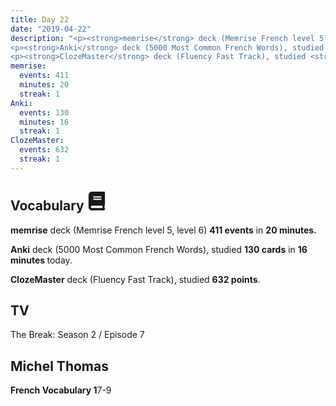 ```yaml
---
title: Day 22
date: "2019-04-22"
description: "<p><strong>memrise</strong> deck (Memrise French level 5, level 6) <strong>411 events</strong> in <strong>20 minutes.</strong></p>
<p><strong>Anki</strong> deck (5000 Most Common French Words), studied <strong>130 cards</strong> in <strong>16 minutes </strong>today.</p>
<p><strong>ClozeMaster</strong> deck (Fluency Fast Track), studied <strong>632 points</strong>.</p>"
memrise: 
  events: 411
  minutes: 20
  streak: 1
Anki:
  events: 130
  minutes: 16
  streak: 1
ClozeMaster:
  events: 632
  streak: 1
---
```


<h2>Vocabulary <svg height="30" width="30" aria-hidden="true" focusable="false" data-prefix="fas" data-icon="book" class="svg-inline--fa fa-book fa-w-14" role="img" xmlns="http://www.w3.org/2000/svg" viewBox="0 0 448 512"><path fill="currentColor" d="M448 360V24c0-13.3-10.7-24-24-24H96C43 0 0 43 0 96v320c0 53 43 96 96 96h328c13.3 0 24-10.7 24-24v-16c0-7.5-3.5-14.3-8.9-18.7-4.2-15.4-4.2-59.3 0-74.7 5.4-4.3 8.9-11.1 8.9-18.6zM128 134c0-3.3 2.7-6 6-6h212c3.3 0 6 2.7 6 6v20c0 3.3-2.7 6-6 6H134c-3.3 0-6-2.7-6-6v-20zm0 64c0-3.3 2.7-6 6-6h212c3.3 0 6 2.7 6 6v20c0 3.3-2.7 6-6 6H134c-3.3 0-6-2.7-6-6v-20zm253.4 250H96c-17.7 0-32-14.3-32-32 0-17.6 14.4-32 32-32h285.4c-1.9 17.1-1.9 46.9 0 64z"></path></svg></h2>
<p><strong>memrise</strong> deck (Memrise French level 5, level 6) <strong>411 events</strong> in <strong>20 minutes.</strong></p>
<p><strong>Anki</strong> deck (5000 Most Common French Words), studied <strong>130 cards</strong> in <strong>16 minutes </strong>today.</p>
<p><strong>ClozeMaster</strong> deck (Fluency Fast Track), studied <strong>632 points</strong>.</p>

<h2>TV</h2>
The Break: Season 2 / Episode 7

<h2>Michel Thomas</h2>
<strong>French Vocabulary 1</strong>7-9
